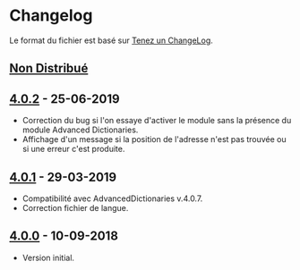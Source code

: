 # Changelog
Le format du fichier est basé sur [Tenez un ChangeLog](http://keepachangelog.com/fr/1.0.0/).

## [Non Distribué]

## [4.0.2] - 25-06-2019
- Correction du bug si l'on essaye d'activer le module sans la présence du module Advanced Dictionaries.
- Affichage d'un message si la position de l'adresse n'est pas trouvée ou si une erreur c'est produite.

## [4.0.1] - 29-03-2019
- Compatibilité avec AdvancedDictionaries v.4.0.7.
- Correction fichier de langue.

## [4.0.0] - 10-09-2018
- Version initial.

[Non Distribué]: http://git.open-dsi.fr/dolibarr-extension/graylog/compare/v4.0.2...HEAD
[4.0.2]: http://git.open-dsi.fr/dolibarr-extension/graylog/commits/v4.0.2
[4.0.1]: http://git.open-dsi.fr/dolibarr-extension/graylog/commits/v4.0.1
[4.0.0]: http://git.open-dsi.fr/dolibarr-extension/graylog/commits/v4.0.0
